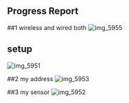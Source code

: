 ## Progress Report
##1 wireless and wired both
![img_5955](https://user-images.githubusercontent.com/43187410/47445420-db526600-d786-11e8-9371-667af04a8696.jpg)



## setup
![img_5951](https://user-images.githubusercontent.com/43187410/47394568-608b3b80-d6f1-11e8-888c-a6857f1bb660.jpg)

##2 my address 
![img_5953](https://user-images.githubusercontent.com/43187410/47445358-bc53d400-d786-11e8-8be4-30d4b137fb77.jpg)

##3 my sensor 
![img_5952](https://user-images.githubusercontent.com/43187410/47394650-a0eab980-d6f1-11e8-9ca4-3148ec28a21d.jpg)

##
